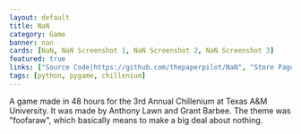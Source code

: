 ```yaml
---
layout: default
title: NaN
category: Game
banner: nan
cards: [NaN, NaN Screenshot 1, NaN Screenshot 2, NaN Screenshot 3]
featured: true
links: ["Source Code|https://github.com/thepaperpilot/NaN", "Store Page|https://thepaperpilot.itch.io/nan"]
tags: [python, pygame, chillenium]
---
```

A game made in 48 hours for the 3rd Annual Chillenium at Texas A&M University. It was made by Anthony Lawn and Grant Barbee. The theme was "foofaraw", which basically means to make a big deal about nothing. 
